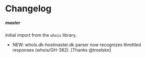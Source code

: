 # Changelog

##### master

Initial import from the `whois` library.

- NEW: whois.dk-hostmaster.dk parser now recognizes throttled responses (whois/GH-382). [Thanks @troelskn]
